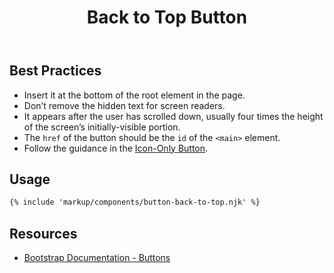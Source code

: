 ﻿---
title: Back to Top Button
summary: The Back to Top Button allows users to return to the top of the page.
tags: back to top button, required
layout: page-guide
eleventyNavigation:
  key: Back to Top Button
  parent: Components
  order: 90
  excerpt: The Back to Top Button allows users to return to the top of the page.
  img: /img/illustrations/illus-button-top.svg
---
## Best Practices

- Insert it at the bottom of the root element in the page.
- Don’t remove the hidden text for screen readers.
- It appears after the user has scrolled down, usually four times the height of the screen’s initially-visible portion.
- The `href` of the button should be the `id` of the `<main>` element.
- Follow the guidance in the [Icon-Only Button](/components/buttons/#icon-only-button).

## Usage


``` html
{% include 'markup/components/button-back-to-top.njk' %}
```
## Resources

* <a href="{% include 'links/buttons.njk' %}" target="_blank">Bootstrap Documentation - Buttons</a>
